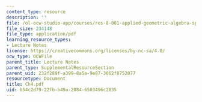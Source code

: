 ```yaml
---
content_type: resource
description: ''
file: /ol-ocw-studio-app/courses/res-8-001-applied-geometric-algebra-spring-2009/b54c2d7922fbb49a20846503496c2835_Ch4.pdf
file_size: 234148
file_type: application/pdf
learning_resource_types:
- Lecture Notes
license: https://creativecommons.org/licenses/by-nc-sa/4.0/
ocw_type: OCWFile
parent_title: Lecture Notes
parent_type: SupplementalResourceSection
parent_uid: 232f289f-a399-8a5a-9e87-3062f8752077
resourcetype: Document
title: Ch4.pdf
uid: b54c2d79-22fb-b49a-2084-6503496c2835
---
```

